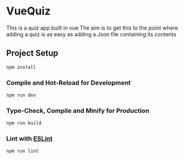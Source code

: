 # VueQuiz

This is a quiz app built in vue
The aim is to get this to the point where adding a quiz is as easy as adding a Json file containing its contents

## Project Setup

```sh
npm install
```

### Compile and Hot-Reload for Development

```sh
npm run dev
```

### Type-Check, Compile and Minify for Production

```sh
npm run build
```

### Lint with [ESLint](https://eslint.org/)

```sh
npm run lint
```
